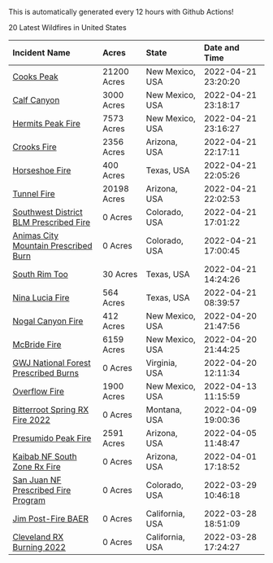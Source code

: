 This is automatically generated every 12 hours with Github Actions!

20 Latest Wildfires in United States

 | Incident Name | Acres | State | Date and Time |
|:---|:---|:---|:---|
| [Cooks Peak](https://inciweb.nwcg.gov/incident/8066/) | 21200 Acres | New Mexico, USA | 2022-04-21 23:20:20 |
| [Calf Canyon](https://inciweb.nwcg.gov/incident/8069/) | 3000 Acres | New Mexico, USA | 2022-04-21 23:18:17 |
| [Hermits Peak Fire](https://inciweb.nwcg.gov/incident/8049/) | 7573 Acres | New Mexico, USA | 2022-04-21 23:16:27 |
| [Crooks Fire](https://inciweb.nwcg.gov/incident/8067/) | 2356 Acres | Arizona, USA | 2022-04-21 22:17:11 |
| [Horseshoe Fire](https://inciweb.nwcg.gov/incident/8071/) | 400 Acres | Texas, USA | 2022-04-21 22:05:26 |
| [Tunnel Fire](https://inciweb.nwcg.gov/incident/8068/) | 20198 Acres | Arizona, USA | 2022-04-21 22:02:53 |
| [Southwest District BLM Prescribed Fire ](https://inciweb.nwcg.gov/incident/7852/) | 0 Acres | Colorado, USA | 2022-04-21 17:01:22 |
| [Animas City Mountain Prescribed Burn](https://inciweb.nwcg.gov/incident/7688/) | 0 Acres | Colorado, USA | 2022-04-21 17:00:45 |
| [South Rim Too](https://inciweb.nwcg.gov/incident/8070/) | 30 Acres | Texas, USA | 2022-04-21 14:24:26 |
| [Nina Lucia Fire](https://inciweb.nwcg.gov/incident/8065/) | 564 Acres | Texas, USA | 2022-04-21 08:39:57 |
| [Nogal Canyon Fire](https://inciweb.nwcg.gov/incident/8062/) | 412 Acres | New Mexico, USA | 2022-04-20 21:47:56 |
| [McBride Fire](https://inciweb.nwcg.gov/incident/8061/) | 6159 Acres | New Mexico, USA | 2022-04-20 21:44:25 |
| [GWJ National Forest Prescribed Burns](https://inciweb.nwcg.gov/incident/7945/) | 0 Acres | Virginia, USA | 2022-04-20 12:11:34 |
| [Overflow Fire](https://inciweb.nwcg.gov/incident/8053/) | 1900 Acres | New Mexico, USA | 2022-04-13 11:15:59 |
| [Bitterroot Spring RX Fire 2022](https://inciweb.nwcg.gov/incident/8024/) | 0 Acres | Montana, USA | 2022-04-09 19:00:36 |
| [Presumido Peak Fire](https://inciweb.nwcg.gov/incident/8036/) | 2591 Acres | Arizona, USA | 2022-04-05 11:48:47 |
| [Kaibab NF South Zone Rx Fire](https://inciweb.nwcg.gov/incident/5922/) | 0 Acres | Arizona, USA | 2022-04-01 17:18:52 |
| [San Juan NF Prescribed Fire Program](https://inciweb.nwcg.gov/incident/6288/) | 0 Acres | Colorado, USA | 2022-03-29 10:46:18 |
| [Jim Post-Fire BAER](https://inciweb.nwcg.gov/incident/8000/) | 0 Acres | California, USA | 2022-03-28 18:51:09 |
| [Cleveland RX Burning 2022](https://inciweb.nwcg.gov/incident/7317/) | 0 Acres | California, USA | 2022-03-28 17:24:27 |
